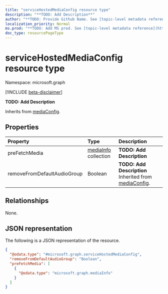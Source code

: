 ```yaml
---
title: "serviceHostedMediaConfig resource type"
description: "**TODO: Add Description**"
author: "**TODO: Provide Github Name. See [topic-level metadata reference](https://msgo.azurewebsites.net/add/document/guidelines/metadata.html#topic-level-metadata)**"
localization_priority: Normal
ms.prod: "**TODO: Add MS prod. See [topic-level metadata reference](https://msgo.azurewebsites.net/add/document/guidelines/metadata.html#topic-level-metadata)**"
doc_type: resourcePageType
---
```


# serviceHostedMediaConfig resource type

Namespace: microsoft.graph

[!INCLUDE [beta-disclaimer](../../includes/beta-disclaimer.md)]

**TODO: Add Description**


Inherits from [mediaConfig](../resources/mediaconfig.md).

## Properties
|Property|Type|Description|
|:---|:---|:---|
|preFetchMedia|[mediaInfo](../resources/mediainfo.md) collection|**TODO: Add Description**|
|removeFromDefaultAudioGroup|Boolean|**TODO: Add Description** Inherited from [mediaConfig](../resources/mediaconfig.md).|

## Relationships
None.

## JSON representation
The following is a JSON representation of the resource.
<!-- {
  "blockType": "resource",
  "@odata.type": "microsoft.graph.serviceHostedMediaConfig"
}
-->
``` json
{
  "@odata.type": "#microsoft.graph.serviceHostedMediaConfig",
  "removeFromDefaultAudioGroup": "Boolean",
  "preFetchMedia": [
    {
      "@odata.type": "microsoft.graph.mediaInfo"
    }
  ]
}
```

